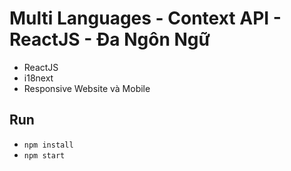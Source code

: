 # Multi Languages - Context API - ReactJS - Đa Ngôn Ngữ
- ReactJS
- i18next
- Responsive Website và Mobile


## Run
- `npm install`
- `npm start`